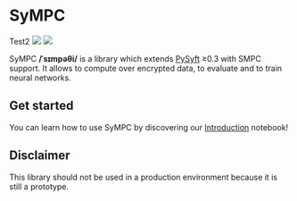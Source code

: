 # SyMPC
Test2
<a href=""><img src="https://github.com/OpenMined/SyMPC/actions/workflows/tests.yml/badge.svg" /></a>
<a href="https://openmined.slack.com/messages/support"><img src="https://img.shields.io/badge/chat-on%20slack-7A5979.svg" /></a>


SyMPC **/ˈsɪmpəθi/** is a library which extends [PySyft](https://github.com/OpenMined/PySyft) ≥0.3 with SMPC support. It allows to compute over encrypted data, to evaluate and to train neural networks.


## Get started

You can learn how to use SyMPC by discovering our [Introduction](./examples/introduction.ipynb) notebook!

## Disclaimer

This library should not be used in a production environment because it is still a prototype.
